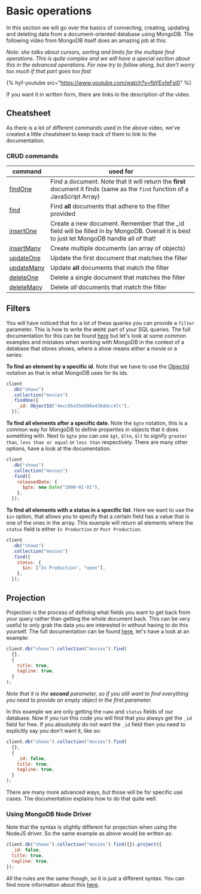 # Basic operations

In this section we will go over the basics of connecting, creating, updating and deleting data from a document-oriented database using MongoDB. The following video from MongoDB itself does an amazing job at this:

_Note: she talks about cursors, sorting and limits for the multiple find operations. This is quite complex and we will have a special section about this in the advanced operations. For now try to follow along, but don't worry too much if that part goes too fast_

{% hyf-youtube src="https://www.youtube.com/watch?v=fbYExfeFsI0" %}

If you want it in written form, there are links in the description of the video.

## Cheatsheet

As there is a lot of different commands used in the above video, we've created a little cheatsheet to keep track of them to link to the documentation.

### CRUD commands

| command                                                                                  | used for                                                                                                                                     |
| ---------------------------------------------------------------------------------------- | -------------------------------------------------------------------------------------------------------------------------------------------- |
| [findOne](https://docs.mongodb.com/manual/reference/method/db.collection.findOne/)       | Find a document. Note that it will return the **first** document it finds (same as the `find` function of a JavaScript Array)                |
| [find](https://docs.mongodb.com/manual/reference/method/db.collection.find/)             | Find **all** documents that adhere to the filter provided                                                                                    |
| [insertOne](https://docs.mongodb.com/manual/reference/method/db.collection.insertOne/)   | Create a new document. Remember that the \_id field will be filled in by MongoDB. Overall it is best to just let MongoDB handle all of that! |
| [insertMany](https://docs.mongodb.com/manual/reference/method/db.collection.insertMany/) | Create multiple documents (an array of objects)                                                                                              |
| [updateOne](https://docs.mongodb.com/manual/reference/method/db.collection.updateOne/)   | Update the first document that matches the filter                                                                                            |
| [updateMany](https://docs.mongodb.com/manual/reference/method/db.collection.updateMany/) | Update **all** documents that match the filter                                                                                               |
| [deleteOne](https://docs.mongodb.com/manual/reference/method/db.collection.deleteOne/)   | Delete a single document that matches the filter                                                                                             |
| [deleteMany](https://docs.mongodb.com/manual/reference/method/db.collection.deleteMany/) | Delete _all_ documents that match the filter                                                                                                 |

## Filters

You will have noticed that for a lot of these queries you can provide a `filter` parameter. This is how to write the `WHERE` part of your SQL queries. The full documentation for this can be found [here](https://docs.mongodb.com/manual/reference/operator/query/) but let's look at some common examples and mistakes when working with MongoDB in the context of a database that stores shows, where a show means either a movie or a series:

**To find an element by a specific id**. Note that we have to use the [ObjectId](https://docs.mongodb.com/manual/reference/method/ObjectId/) notation as that is what MongoDB uses for its ids.

```js
client
  .db("shows")
  .collection("movies")
  .findOne({
    _id: ObjectId("4ecc05e55dd98a436ddcc47c"),
  });
```

**To find all elements after a specific date**. Note the `$gte` notation, this is a common way for MongoDB to define properties in objects that it does something with. Next to `$gte` you can use `$gt`, `$lte`, `$lt` to signify `greater than`, `less than or equal` or `less than` respectively. There are many other options, have a look at the documentation.

```js
client
  .db("shows")
  .collection("movies")
  .find({
    releasedDate: {
      $gte: new Date("2000-01-01"),
    },
  });
```

**To find all elements with a status in a specific list**. Here we want to use the `$in` option, that allows you to specify that a certain field has a value that is one of the ones in the array. This example will return all elements where the `status` field is either `In Production` or `Post Production`.

```js
client
  .db("shows")
  .collection("movies")
  .find({
    status: {
      $in: ["In Production", "open"],
    },
  });
```

## Projection

Projection is the process of defining what fields you want to get back from your query rather than getting the whole document back. This can be very useful to only grab the data you are interested in without having to do this yourself. The full documentation can be found [here](https://docs.mongodb.com/manual/reference/method/db.collection.find/#projection), let's have a look at an example:

```js
client.db("shows").collection("movies").find(
  {},
  {
    title: true,
    tagline: true,
  }
);
```

_Note that it is the **second** parameter, so if you still want to find everything you need to provide an empty object in the first parameter._

In this example we are only getting the `name` and `status` fields of our database. Now if you run this code you will find that you always get the `_id` field for free. If you absolutely do not want the `_id` field then you need to explicitly say you don't want it, like so:

```js
client.db("shows").collection("movies").find(
  {},
  {
    _id: false,
    title: true,
    tagline: true,
  }
);
```

There are many more advanced ways, but those will be for specific use cases. The documentation explains how to do that quite well.

### Using MongoDB Node Driver

Note that the syntax is slightly different for projection when using the NodeJS driver. So the same example as above would be written as:

```js
client.db("shows").collection("movies").find({}).project({
  _id: false,
  title: true,
  tagline: true,
});
```

All the rules are the same though, so it is just a different syntax. You can find more information about this [here](https://www.mongodb.com/docs/drivers/node/current/fundamentals/crud/read-operations/project/).

